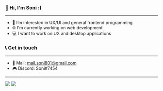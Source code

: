 ### 👋 Hi, I'm Soni :)

---

- 👀 I’m interested in UX/UI and general frontend programming
- 🌐 I'm currently working on web development
- 💻 I want to work on UX and desktop applications

### 📞 Get in touch

---

- 📧 Mail: mail.soni801@gmail.com
- 🎮 Discord: Soni#7454

---

![](https://github-readme-stats.vercel.app/api?username=soni801&hide=stars&count_private=true&show_icons=true&title_color=3ba3a1&icon_color=3ba3a1&bg_color=00000055&hide_border=true&text_color=dddddd&border_radius=20&include_all_commits=true)
![](https://github-readme-stats.vercel.app/api/top-langs/?username=soni801&layout=compact&title_color=3ba3a1&icon_color=3ba3a1&bg_color=00000055&hide_border=true&text_color=dddddd&border_radius=20&exclude_repo=paperclips&card_width=445)
